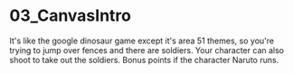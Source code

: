 # 03_CanvasIntro
It's like the google dinosaur game except it's area 51 themes, so you're trying to jump over fences and there are soldiers.  Your character can also shoot to take out the soldiers. Bonus points if the character Naruto runs.
